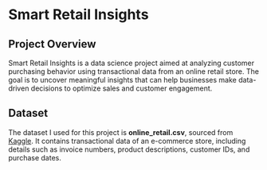 # Smart Retail Insights

## Project Overview

Smart Retail Insights is a data science project aimed at analyzing customer purchasing behavior using transactional data from an online retail store. The goal is to uncover meaningful insights that can help businesses make data-driven decisions to optimize sales and customer engagement.

## Dataset

The dataset I used for this project is **online_retail.csv**, sourced from [Kaggle](https://www.kaggle.com/). It contains transactional data of an e-commerce store, including details such as invoice numbers, product descriptions, customer IDs, and purchase dates.
